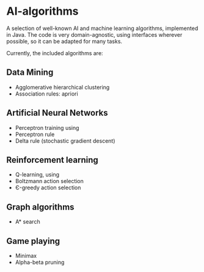 AI-algorithms
=============
A selection of well-known AI and machine learning algorithms, implemented in Java. The code is very domain-agnostic, using interfaces wherever possible, so it can be adapted for many tasks.

Currently, the included algorithms are:

Data Mining
------------------------
* Agglomerative hierarchical clustering
* Association rules: apriori

Artificial Neural Networks
------------------------
* Perceptron training using
 * Perceptron rule
 * Delta rule (stochastic gradient descent)

Reinforcement learning
------------------------
* Q-learning, using
 * Boltzmann action selection
 * Є-greedy action selection

Graph algorithms
------------------------
* A* search

Game playing
------------------------
* Minimax
 * Alpha-beta pruning
